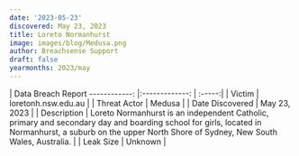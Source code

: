 ```yaml
---
date: '2023-05-23'
discovered: May 23, 2023
title: Loreto Normanhurst
image: images/blog/Medusa.png
author: Breachsense Support
draft: false
yearmonths: 2023/may
---
```



| Data Breach Report
------------:     |:-------------:    | :-----:|
| Victim      | loretonh.nsw.edu.au      | 
| Threat Actor      | Medusa      | 
| Date Discovered      | May 23, 2023      | 
| Description      | Loreto Normanhurst is an independent Catholic, primary and secondary day and boarding school for girls, located in Normanhurst, a suburb on the upper North Shore of Sydney, New South Wales, Australia.      | 
| Leak Size      | Unknown      | 

